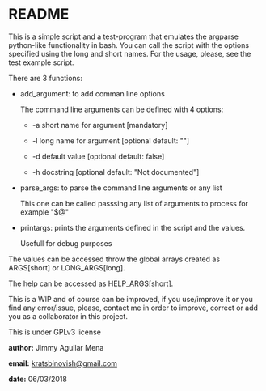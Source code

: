README
======

This is a simple script and a test-program that emulates the argparse 
python-like functionality in bash.
You can call the script with the options specified using the long
and short names. For the usage, please, see the test example script.

There are 3 functions:

+ add_argument: to add comman line options

	The command line arguments can be defined with 4 options:

	- -a short name for argument [mandatory]

	- -l long name for argument [optional default: ""]

	- -d default value [optional default: false]

	- -h docstring [optional default: "Not documented"]

+ parse_args: to parse the command line arguments or any list

	This one can be called passsing any list of arguments to process
	for example "$@"

+ printargs: prints the arguments defined in the script and the values.

	Usefull for debug purposes


The values can be accessed throw the global arrays created as ARGS[short] or 
LONG_ARGS[long].

The help can be accessed as HELP_ARGS[short].

This is a WIP and of course can be improved, if you use/improve it
or you find any error/issue, please, contact me in order to improve,
correct or add you as a collaborator in this project.

This is under GPLv3 license

**author:** Jimmy Aguilar Mena

**email:** kratsbinovish@gmail.com

**date:** 06/03/2018
